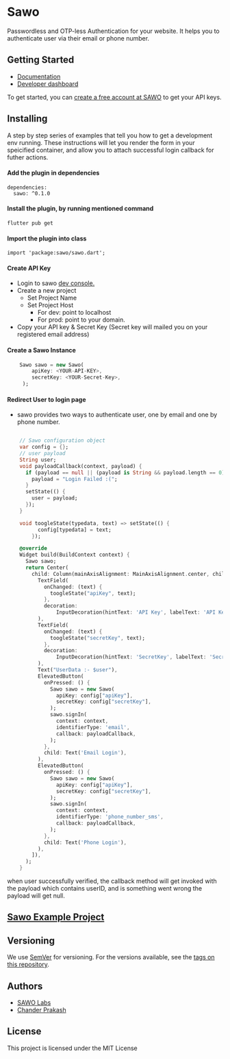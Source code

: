 # Sawo
Passwordless and OTP-less Authentication for your website. It helps you to authenticate user via their email or phone number.

## Getting Started
* [Documentation](https://docs.sawolabs.com/sawo)
* [Developer dashboard](https://dev.sawolabs.com/)

To get started, you can [create a free account at SAWO](https://dev.sawolabs.com/) to get your API keys.

## Installing

A step by step series of examples that tell you how to get a development env running. These instructions will let you render the form in your speicified container, and allow you to attach successful login callback for futher actions.

#### Add the plugin in dependencies

```
dependencies:
  sawo: ^0.1.0
```

#### Install the plugin, by running mentioned command

```
flutter pub get
```

#### Import the plugin into class
```
import 'package:sawo/sawo.dart';
```

#### Create API Key
* Login to sawo [dev console.](dev.sawolabs.com)
* Create a new project
    * Set Project Name
    * Set Project Host
        *  For dev: point to localhost
        *  For prod: point to your domain.
*  Copy your API key & Secret Key (Secret key will mailed you on your registered email address)

#### Create a Sawo Instance
```dart
    Sawo sawo = new Sawo(
        apiKey: <YOUR-API-KEY>,
        secretKey: <YOUR-Secret-Key>,
     );
```


#### Redirect User to login page
* sawo provides two ways to authenticate user, one by email and one by phone number.

```dart

    // Sawo configuration object
    var config = {};
    // user payload
    String user;
    void payloadCallback(context, payload) {
      if (payload == null || (payload is String && payload.length == 0)) {
        payload = "Login Failed :(";
      }
      setState(() {
        user = payload;
      });
    }

    void toogleState(typedata, text) => setState(() {
          config[typedata] = text;
        });

    @override
    Widget build(BuildContext context) {
      Sawo sawo;
      return Center(
        child: Column(mainAxisAlignment: MainAxisAlignment.center, children: [
          TextField(
            onChanged: (text) {
              toogleState("apiKey", text);
            },
            decoration:
                InputDecoration(hintText: 'API Key', labelText: 'API Key'),
          ),
          TextField(
            onChanged: (text) {
              toogleState("secretKey", text);
            },
            decoration:
                InputDecoration(hintText: 'SecretKey', labelText: 'SecretKey'),
          ),
          Text("UserData :- $user"),
          ElevatedButton(
            onPressed: () {
              Sawo sawo = new Sawo(
                apiKey: config["apiKey"],
                secretKey: config["secretKey"],
              );
              sawo.signIn(
                context: context,
                identifierType: 'email',
                callback: payloadCallback,
              );
            },
            child: Text('Email Login'),
          ),
          ElevatedButton(
            onPressed: () {
              Sawo sawo = new Sawo(
                apiKey: config["apiKey"],
                secretKey: config["secretKey"],
              );
              sawo.signIn(
                context: context,
                identifierType: 'phone_number_sms',
                callback: payloadCallback,
              );
            },
            child: Text('Phone Login'),
          ),
        ]),
      );
    }
```

when user successfully verified, the callback method will get invoked with the payload which contains userID, and is something went wrong the payload will get null.

## [Sawo Example Project](https://pub.dev/packages/sawo/example)

## Versioning

We use [SemVer](https://semver.org/) for versioning. For the versions available, see the [tags on this repository](https://github.com/your/project/tags). 

## Authors
* [SAWO Labs](https://github.com/sawolab)
* [Chander Prakash](https://github.com/chander-prakash)

## License

This project is licensed under the MIT License